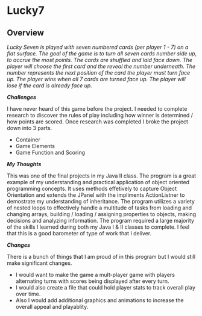 # Lucky7

## Overview

_Lucky Seven is played with seven numbered cards (per player 1 - 7) on a flat surface. The goal of the game is to turn all seven cards number side up, to accrue the most points.  The cards are shuffled and laid face down.  The player will choose the first card and the reveal the number underneath.  The number represents the next position of the card the player must turn face up.  The player wins when all 7 cards are turned face up.  The player will lose if the card is already face up._

**_Challenges_**

I have never heard of this game before the project.  I needed to complete research to discover the rules of play including how winner is determined / how points are scored.  Once research was completed I broke the project down into 3 parts.  
* Container 
* Game Elements
* Game Function and Scoring

**_My Thoughts_**

This was one of the final projects in my Java II class.  The program is a great example of my understanding and practical application of object oriented programming concepts. It uses methods effetively to capture Object Orientation and extends the JPanel with the impliments ActionListner to demostrate my understanding of inheritance. The program utilizes a variety of nested loops to effectively handle a multitude of tasks from loading and changing arrays, building / loading / assigning properties to objects, making decisions and analyzing information. The program required a large majority of the skills I learned during both my Java I & II classes to complete.  I feel that this is a good barometer of type of work that I deliver.  

**_Changes_**

There is a bunch of things that I am proud of in this program but I would still make significant changes.  
* I would want to make the game a mult-player game with players alternating turns with scores being displayed after every turn.  
* I would also create a file that could hold player stats to track overall play over time.  
* Also I would add additional graphics and animations to increase the overall appeal and playablity.    


